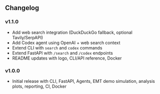 ## Changelog

### v1.1.0
- Add web search integration (DuckDuckGo fallback, optional Tavily/SerpAPI)
- Add Codex agent using OpenAI + web search context
- Extend CLI with `search` and `codex` commands
- Extend FastAPI with `/search` and `/codex` endpoints
- README updates with logo, CLI/API reference, Docker

### v1.0.0
- Initial release with CLI, FastAPI, Agents, EMT demo simulation, analysis plots, reporting, CI, Docker


